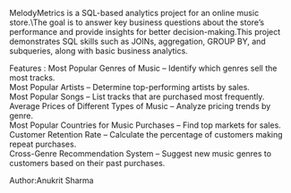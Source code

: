 MelodyMetrics is a SQL-based analytics project for an online music store.\The goal is to answer key business questions about the store’s performance and provide insights for better decision-making.This project demonstrates SQL skills such as JOINs, aggregation, GROUP BY, and subqueries, along with basic business analytics.

Features : 
Most Popular Genres of Music – Identify which genres sell the most tracks.  
Most Popular Artists – Determine top-performing artists by sales.  
Most Popular Songs – List tracks that are purchased most frequently.  
Average Prices of Different Types of Music – Analyze pricing trends by genre.  
Most Popular Countries for Music Purchases – Find top markets for sales.
Customer Retention Rate – Calculate the percentage of customers making repeat purchases.  
Cross-Genre Recommendation System – Suggest new music genres to customers based on their past purchases.

Author:Anukrit Sharma
